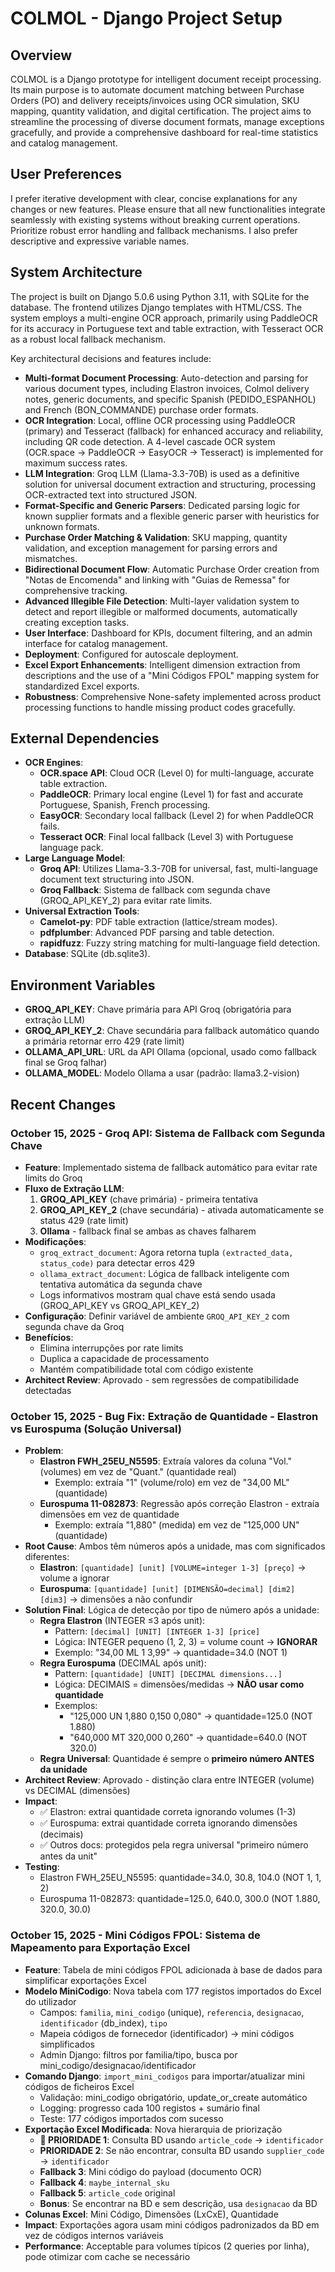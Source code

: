 # COLMOL - Django Project Setup

## Overview
COLMOL is a Django prototype for intelligent document receipt processing. Its main purpose is to automate document matching between Purchase Orders (PO) and delivery receipts/invoices using OCR simulation, SKU mapping, quantity validation, and digital certification. The project aims to streamline the processing of diverse document formats, manage exceptions gracefully, and provide a comprehensive dashboard for real-time statistics and catalog management.

## User Preferences
I prefer iterative development with clear, concise explanations for any changes or new features. Please ensure that all new functionalities integrate seamlessly with existing systems without breaking current operations. Prioritize robust error handling and fallback mechanisms. I also prefer descriptive and expressive variable names.

## System Architecture
The project is built on Django 5.0.6 using Python 3.11, with SQLite for the database. The frontend utilizes Django templates with HTML/CSS. The system employs a multi-engine OCR approach, primarily using PaddleOCR for its accuracy in Portuguese text and table extraction, with Tesseract OCR as a robust local fallback mechanism.

Key architectural decisions and features include:
-   **Multi-format Document Processing**: Auto-detection and parsing for various document types, including Elastron invoices, Colmol delivery notes, generic documents, and specific Spanish (PEDIDO_ESPANHOL) and French (BON_COMMANDE) purchase order formats.
-   **OCR Integration**: Local, offline OCR processing using PaddleOCR (primary) and Tesseract (fallback) for enhanced accuracy and reliability, including QR code detection. A 4-level cascade OCR system (OCR.space → PaddleOCR → EasyOCR → Tesseract) is implemented for maximum success rates.
-   **LLM Integration**: Groq LLM (Llama-3.3-70B) is used as a definitive solution for universal document extraction and structuring, processing OCR-extracted text into structured JSON.
-   **Format-Specific and Generic Parsers**: Dedicated parsing logic for known supplier formats and a flexible generic parser with heuristics for unknown formats.
-   **Purchase Order Matching & Validation**: SKU mapping, quantity validation, and exception management for parsing errors and mismatches.
-   **Bidirectional Document Flow**: Automatic Purchase Order creation from "Notas de Encomenda" and linking with "Guias de Remessa" for comprehensive tracking.
-   **Advanced Illegible File Detection**: Multi-layer validation system to detect and report illegible or malformed documents, automatically creating exception tasks.
-   **User Interface**: Dashboard for KPIs, document filtering, and an admin interface for catalog management.
-   **Deployment**: Configured for autoscale deployment.
-   **Excel Export Enhancements**: Intelligent dimension extraction from descriptions and the use of a "Mini Códigos FPOL" mapping system for standardized Excel exports.
-   **Robustness**: Comprehensive None-safety implemented across product processing functions to handle missing product codes gracefully.

## External Dependencies
-   **OCR Engines**:
    -   **OCR.space API**: Cloud OCR (Level 0) for multi-language, accurate table extraction.
    -   **PaddleOCR**: Primary local engine (Level 1) for fast and accurate Portuguese, Spanish, French processing.
    -   **EasyOCR**: Secondary local fallback (Level 2) for when PaddleOCR fails.
    -   **Tesseract OCR**: Final local fallback (Level 3) with Portuguese language pack.
-   **Large Language Model**:
    -   **Groq API**: Utilizes Llama-3.3-70B for universal, fast, multi-language document text structuring into JSON.
    -   **Groq Fallback**: Sistema de fallback com segunda chave (GROQ_API_KEY_2) para evitar rate limits.
-   **Universal Extraction Tools**:
    -   **Camelot-py**: PDF table extraction (lattice/stream modes).
    -   **pdfplumber**: Advanced PDF parsing and table detection.
    -   **rapidfuzz**: Fuzzy string matching for multi-language field detection.
-   **Database**: SQLite (db.sqlite3).

## Environment Variables
-   **GROQ_API_KEY**: Chave primária para API Groq (obrigatória para extração LLM)
-   **GROQ_API_KEY_2**: Chave secundária para fallback automático quando a primária retornar erro 429 (rate limit)
-   **OLLAMA_API_URL**: URL da API Ollama (opcional, usado como fallback final se Groq falhar)
-   **OLLAMA_MODEL**: Modelo Ollama a usar (padrão: llama3.2-vision)

## Recent Changes

### October 15, 2025 - Groq API: Sistema de Fallback com Segunda Chave
- **Feature**: Implementado sistema de fallback automático para evitar rate limits do Groq
- **Fluxo de Extração LLM**:
  1. **GROQ_API_KEY** (chave primária) - primeira tentativa
  2. **GROQ_API_KEY_2** (chave secundária) - ativada automaticamente se status 429 (rate limit)
  3. **Ollama** - fallback final se ambas as chaves falharem
- **Modificações**:
  - `groq_extract_document`: Agora retorna tupla `(extracted_data, status_code)` para detectar erros 429
  - `ollama_extract_document`: Lógica de fallback inteligente com tentativa automática da segunda chave
  - Logs informativos mostram qual chave está sendo usada (GROQ_API_KEY vs GROQ_API_KEY_2)
- **Configuração**: Definir variável de ambiente `GROQ_API_KEY_2` com segunda chave da Groq
- **Benefícios**: 
  - Elimina interrupções por rate limits
  - Duplica a capacidade de processamento
  - Mantém compatibilidade total com código existente
- **Architect Review**: Aprovado - sem regressões de compatibilidade detectadas

### October 15, 2025 - Bug Fix: Extração de Quantidade - Elastron vs Eurospuma (Solução Universal)
- **Problem**: 
  - **Elastron FWH_25EU_N5595**: Extraía valores da coluna "Vol." (volumes) em vez de "Quant." (quantidade real)
    - Exemplo: extraía "1" (volume/rolo) em vez de "34,00 ML" (quantidade)
  - **Eurospuma 11-082873**: Regressão após correção Elastron - extraía dimensões em vez de quantidade
    - Exemplo: extraía "1,880" (medida) em vez de "125,000 UN" (quantidade)
- **Root Cause**: Ambos têm números após a unidade, mas com significados diferentes:
  - **Elastron**: `[quantidade] [unit] [VOLUME=integer 1-3] [preço]` → volume a ignorar
  - **Eurospuma**: `[quantidade] [unit] [DIMENSÃO=decimal] [dim2] [dim3]` → dimensões a não confundir
- **Solution Final**: Lógica de detecção por tipo de número após a unidade:
  - **Regra Elastron** (INTEGER ≤3 após unit):
    - Pattern: `[decimal] [UNIT] [INTEGER 1-3] [price]`
    - Lógica: INTEGER pequeno (1, 2, 3) = volume count → **IGNORAR**
    - Exemplo: "34,00 ML 1 3,99" → quantidade=34.0 (NOT 1)
  - **Regra Eurospuma** (DECIMAL após unit):
    - Pattern: `[quantidade] [UNIT] [DECIMAL dimensions...]`
    - Lógica: DECIMAIS = dimensões/medidas → **NÃO usar como quantidade**
    - Exemplos:
      - "125,000 UN 1,880 0,150 0,080" → quantidade=125.0 (NOT 1.880)
      - "640,000 MT 320,000 0,260" → quantidade=640.0 (NOT 320.0)
  - **Regra Universal**: Quantidade é sempre o **primeiro número ANTES da unidade**
- **Architect Review**: Aprovado - distinção clara entre INTEGER (volume) vs DECIMAL (dimensões)
- **Impact**: 
  - ✅ Elastron: extrai quantidade correta ignorando volumes (1-3)
  - ✅ Eurospuma: extrai quantidade correta ignorando dimensões (decimais)
  - ✅ Outros docs: protegidos pela regra universal "primeiro número antes da unit"
- **Testing**:
  - Elastron FWH_25EU_N5595: quantidade=34.0, 30.8, 104.0 (NOT 1, 1, 2)
  - Eurospuma 11-082873: quantidade=125.0, 640.0, 300.0 (NOT 1.880, 320.0, 30.0)

### October 15, 2025 - Mini Códigos FPOL: Sistema de Mapeamento para Exportação Excel
- **Feature**: Tabela de mini códigos FPOL adicionada à base de dados para simplificar exportações Excel
- **Modelo MiniCodigo**: Nova tabela com 177 registos importados do Excel do utilizador
  - Campos: `familia`, `mini_codigo` (unique), `referencia`, `designacao`, `identificador` (db_index), `tipo`
  - Mapeia códigos de fornecedor (identificador) → mini códigos simplificados
  - Admin Django: filtros por familia/tipo, busca por mini_codigo/designacao/identificador
- **Comando Django**: `import_mini_codigos` para importar/atualizar mini códigos de ficheiros Excel
  - Validação: mini_codigo obrigatório, update_or_create automático
  - Logging: progresso cada 100 registos + sumário final
  - Teste: 177 códigos importados com sucesso
- **Exportação Excel Modificada**: Nova hierarquia de priorização
  - **🎯 PRIORIDADE 1**: Consulta BD usando `article_code` → `identificador`
  - **PRIORIDADE 2**: Se não encontrar, consulta BD usando `supplier_code` → `identificador`
  - **Fallback 3**: Mini código do payload (documento OCR)
  - **Fallback 4**: `maybe_internal_sku`
  - **Fallback 5**: `article_code` original
  - **Bonus**: Se encontrar na BD e sem descrição, usa `designacao` da BD
- **Colunas Excel**: Mini Código, Dimensões (LxCxE), Quantidade
- **Impact**: Exportações agora usam mini códigos padronizados da BD em vez de códigos internos variáveis
- **Performance**: Acceptable para volumes típicos (2 queries por linha), pode otimizar com cache se necessário